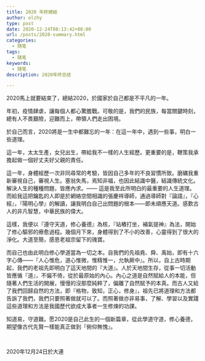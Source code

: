 ```yaml
---
title: 2020 年終總結
author: olzhy
type: post
date: 2020-12-24T08:13:42+08:00
url: /posts/2020-summary.html
categories:
  - 随笔
tags:
  - 随笔
keywords:
  - 随笔
description: 2020年终总结

---
```

2020馬上就要結束了，總結2020，於國家於自己都是不平凡的一年。

年初，疫情肆虐，讓每個人都心驚膽戰。可敬的是，我們的民族，每當關鍵時刻，總有人不畏艱險，迎難而上，帶領人們走出困境。

於自己而言，2020將是一生中都難忘的一年：在這一年中，遇到一些事，明白一些道理。

這一年，太太生產，女兒出生，帶給我不一樣的人生經歷。更重要的是，鞭策我承擔起做一個好丈夫好父親的責任。

這一年，身體經歷一次非同尋常的考驗，皆因自己多年的不良習慣所致。磨礪我重新審視自己，審視人生。塞翁失馬，焉知非福，也因此結識中醫，結識傳統文化。解決人生的種種問題，皆應內求。—— 這是我至此所明白的最重要的人生道理。而給我這把鑰匙的人即是於網絡空間相識的張慶祥導師，通過導師對『論語』，『心經』，『陽明心學』的解讀，讓我明白自己出問題的根本——即未順應天道。感歎古人的非凡智慧，中華民族的偉大。

這樣，我便以『遵守天道，修心養德』為核，『站樁打坐，補氣提神』為法，開始了修心驅邪的療愈過程。幾個月下來，身體得到了不小的改善，心靈得到了很大的淨化。大道至簡，感恩老祖宗留下的瑰寶。

而自己也由此明白修心學道當為一切之本。自我們的先祖堯、舜、禹始，即有十六字心傳——『人心惟危，道心惟微，惟精惟一，允執厥中』。所以，自上古時期起，我們的老祖先即明白了這天地間的『大道』。人於天地間生存，從事一切活動皆應循『道』，不偏不倚，從於最原始的內心。內心之道是自然賦給人的本能，但隨著人們生活的開展，慢慢的沒那麼純粹了，偏離了自然賦予的本真。而古人又給了我們回歸自然的方法，即『格物，致知，正心，修身』，祖先已將道理和方法都告訴了我們，我們只要照著做就可以了。而照著做亦非易事，了解、學習以及實踐這些道理和方法是我國歷代欲成大事者一生修煉的功課。

知道易，守道難。愿2020是自己此生的一個新篇章，從此學道守道，修心養德，期望像古代先賢一樣能真正做到『俯仰無愧』。

&nbsp;

2020年12月24日於大連

